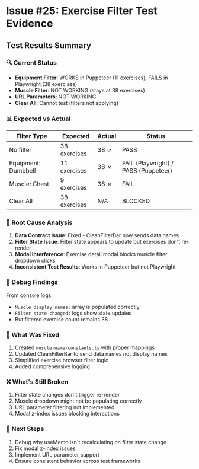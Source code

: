 # Issue #25: Exercise Filter Test Evidence

## Test Results Summary

### 🔍 Current Status
- **Equipment Filter**: WORKS in Puppeteer (11 exercises), FAILS in Playwright (38 exercises)
- **Muscle Filter**: NOT WORKING (stays at 38 exercises)
- **URL Parameters**: NOT WORKING
- **Clear All**: Cannot test (filters not applying)

### 📊 Expected vs Actual
| Filter Type | Expected | Actual | Status |
|------------|----------|---------|---------|
| No filter | 38 exercises | 38 ✓ | PASS |
| Equipment: Dumbbell | 11 exercises | 38 ✗ | FAIL (Playwright) / PASS (Puppeteer) |
| Muscle: Chest | 9 exercises | 38 ✗ | FAIL |
| Clear All | 38 exercises | N/A | BLOCKED |

### 🐛 Root Cause Analysis

1. **Data Contract Issue**: Fixed - CleanFilterBar now sends data names
2. **Filter State Issue**: Filter state appears to update but exercises don't re-render
3. **Modal Interference**: Exercise detail modal blocks muscle filter dropdown clicks
4. **Inconsistent Test Results**: Works in Puppeteer but not Playwright

### 📝 Debug Findings

From console logs:
- `Muscle display names:` array is populated correctly
- `Filter state changed:` logs show state updates
- But filtered exercise count remains 38

### 🔧 What Was Fixed
1. Created `muscle-name-constants.ts` with proper mappings
2. Updated CleanFilterBar to send data names not display names
3. Simplified exercise browser filter logic
4. Added comprehensive logging

### ❌ What's Still Broken
1. Filter state changes don't trigger re-render
2. Muscle dropdown might not be populating correctly
3. URL parameter filtering not implemented
4. Modal z-index issues blocking interactions

### 🎯 Next Steps
1. Debug why useMemo isn't recalculating on filter state change
2. Fix modal z-index issues
3. Implement URL parameter support
4. Ensure consistent behavior across test frameworks